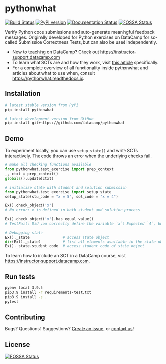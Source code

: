 # pythonwhat

[![Build Status](https://travis-ci.org/datacamp/pythonwhat.svg?branch=master)](https://travis-ci.org/datacamp/pythonwhat)
[![PyPI version](https://badge.fury.io/py/pythonwhat.svg)](https://badge.fury.io/py/pythonwhat)
[![Documentation Status](https://readthedocs.org/projects/pythonwhat/badge/?version=stable)](http://pythonwhat.readthedocs.io/en/stable/?badge=stable)
[![FOSSA Status](https://app.fossa.io/api/projects/git%2Bgithub.com%2Fdatacamp%2Fpythonwhat.svg?type=shield)](https://app.fossa.io/projects/git%2Bgithub.com%2Fdatacamp%2Fpythonwhat?ref=badge_shield)

Verify Python code submissions and auto-generate meaningful feedback messages. Originally developed for Python exercises on DataCamp for so-called Submission Correctness Tests, but can also be used independently.

- New to teaching on DataCamp? Check out https://instructor-support.datacamp.com
- To learn what SCTs are and how they work, visit [this article](https://instructor-support.datacamp.com/courses/course-development/submission-correctness-tests) specifically.
- For a complete overview of all functionality inside pythonwhat and articles about what to use when, consult https://pythonwhat.readthedocs.io.

## Installation

```bash
# latest stable version from PyPi
pip install pythonwhat

# latest development version from GitHub
pip install git+https://github.com/datacamp/pythonwhat
```

## Demo

To experiment locally, you can use `setup_state()` and write SCTs interactively.
The code throws an error when the underlying checks fail.

```python
# make all checking functions available
from pythonwhat.test_exercise import prep_context
_, ctxt = prep_context()
globals().update(ctxt)

# initialize state with student and solution submission
from pythonwhat.test_exercise import setup_state
setup_state(stu_code = "x = 5", sol_code = "x = 4")

Ex().check_object('x')
# No error: x is defined in both student and solution process

Ex().check_object('x').has_equal_value()
# TestFail: Did you correctly define the variable `x`? Expected `4`, but got `5`.

# Debugging state
Ex()._state               # access state object
dir(Ex()._state)          # list all elements available in the state object
Ex()._state.student_code  # access student_code of state object
```

To learn how to include an SCT in a DataCamp course, visit https://instructor-support.datacamp.com.

## Run tests

```bash
pyenv local 3.9.6
pip3.9 install -r requirements-test.txt
pip3.9 install -e .
pytest
```

## Contributing

Bugs? Questions? Suggestions? [Create an issue](https://github.com/datacamp/pythonwhat/issues/new), or [contact us](mailto:content-engineering@datacamp.com)!


## License

[![FOSSA Status](https://app.fossa.io/api/projects/git%2Bgithub.com%2Fdatacamp%2Fpythonwhat.svg?type=large)](https://app.fossa.io/projects/git%2Bgithub.com%2Fdatacamp%2Fpythonwhat?ref=badge_large)
